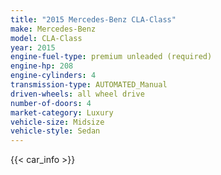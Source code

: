 ```yaml
---
title: "2015 Mercedes-Benz CLA-Class"
make: Mercedes-Benz
model: CLA-Class
year: 2015
engine-fuel-type: premium unleaded (required)
engine-hp: 208
engine-cylinders: 4
transmission-type: AUTOMATED_Manual
driven-wheels: all wheel drive
number-of-doors: 4
market-category: Luxury
vehicle-size: Midsize
vehicle-style: Sedan
---
```


{{< car_info >}}
